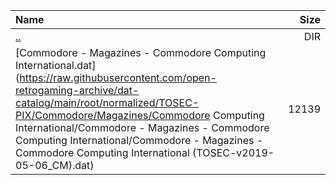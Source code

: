 |Name|Size|
|:---|---:|
|[..](../index.html)|DIR|
|[Commodore - Magazines - Commodore Computing International.dat](https://raw.githubusercontent.com/open-retrogaming-archive/dat-catalog/main/root/normalized/TOSEC-PIX/Commodore/Magazines/Commodore Computing International/Commodore - Magazines - Commodore Computing International/Commodore - Magazines - Commodore Computing International (TOSEC-v2019-05-06_CM).dat)|12139|
